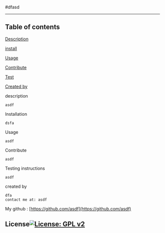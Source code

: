 #dfasd
  
  
  ------------------
  Table of contents
  ------------------

  [Description](#description)
    
  [install](#installation)
  
    
  [Usage](#usage)
   
    
  [Contribute](#contribute)
  
    
  [Test](#testing)
  
  [Created by](#createdby)

  
  description <a name="description"></a>
  
    asdf

  
  Installation <a name="installation"></a>
  
    dsfa
  
  
  Usage <a name="usage"></a>
  
    asdf
  
  
  Contribute <a name="contribute"></a>
  
    asdf
  
  
  Testing instructions <a name="testing"></a>
  
    asdf
  
  created by <a name="createdby"></a>

    dfa
    contact me at: asdf
  My github : [https://github.com/asdf](https://github.com/asdf)
  
  ## License[![License: GPL v2](https://img.shields.io/badge/License-GPL%20v2-blue.svg)](https://www.gnu.org/licenses/old-licenses/gpl-2.0.en.html)
    
